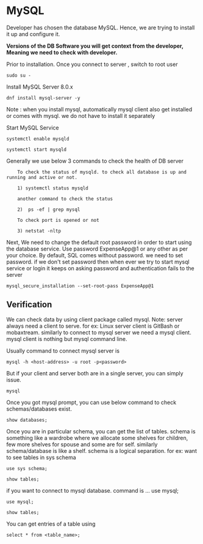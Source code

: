 # MySQL

Developer has chosen the database MySQL. Hence, we are trying to install it up and configure it.

**Versions of the DB Software you will get context from the developer, Meaning we need to check with developer.**

Prior to installation. Once you connect to server , switch to root user

```
sudo su -
```

Install MySQL Server 8.0.x

```
dnf install mysql-server -y
```
Note : when you install mysql, automatically mysql client also get installed or comes with mysql. we do not have to install it separately

Start MySQL Service

```
systemctl enable mysqld
```
```
systemctl start mysqld
```

Generally we use below 3 commands to check the health of DB server       

        To check the status of mysqld. to check all database is up and running and active or not.
        
        1) systemctl status mysqld
        
        another command to check the status

        2)  ps -ef | grep mysql
       
        To check port is opened or not 
     
        3) netstat -nltp
        
Next, We need to change the default root password in order to start using the database service. Use password ExpenseApp@1 or any other as per your choice.
By default, SQL comes without password. we need to set password. if we don't set password then when ever we try to start mysql service or login it keeps on asking password and authentication fails to the server
```
mysql_secure_installation --set-root-pass ExpenseApp@1
```

## Verification

We can check data by using client package called mysql.
        Note: server always need a client to serve.
        for ex: Linux server client is GitBash or mobaxtream.
        similarly to connect to mysql server we need a mysql client. mysql client is nothing but mysql command line.

Usually command to connect mysql server is

```
mysql -h <host-address> -u root -p<password>
```

But if your client and server both are in a single server, you can simply issue.

```
mysql
```

Once you got mysql prompt, you can use below command to check schemas/databases exist.

```
show databases;
```

Once you are in particular schema, you can get the list of tables.
schema is something like a wardrobe where we allocate some shelves for children, few more shelves for spouse and some are for self. similarly schema/database is like a shelf.
schema is a logical separation. for ex: want to see tables in sys schema 

```
use sys schema;

show tables;
```

if you want to connect to mysql database. command is ... use mysql;

```
use mysql;

show tables;
```

You can get entries of a table using

```
select * from <table_name>;
```
